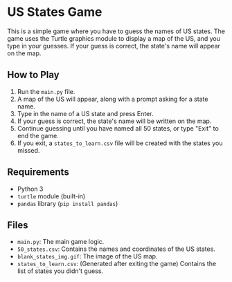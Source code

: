 # US States Game

This is a simple game where you have to guess the names of US states. The game uses the Turtle graphics module to display a map of the US, and you type in your guesses. If your guess is correct, the state's name will appear on the map.

## How to Play

1. Run the `main.py` file.
2. A map of the US will appear, along with a prompt asking for a state name.
3. Type in the name of a US state and press Enter.
4. If your guess is correct, the state's name will be written on the map.
5. Continue guessing until you have named all 50 states, or type "Exit" to end the game.
6. If you exit, a `states_to_learn.csv` file will be created with the states you missed.

## Requirements

- Python 3
- `turtle` module (built-in)
- `pandas` library (`pip install pandas`)

## Files

- `main.py`: The main game logic.
- `50_states.csv`: Contains the names and coordinates of the US states.
- `blank_states_img.gif`: The image of the US map.
- `states_to_learn.csv`: (Generated after exiting the game) Contains the list of states you didn't guess.